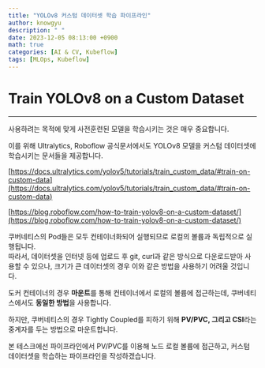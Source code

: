 ```yaml
---
title: "YOLOv8 커스텀 데이터셋 학습 파이프라인"
author: knowgyu
description: " "
date: 2023-12-05 08:13:00 +0900
math: true
categories: [AI & CV, Kubeflow]
tags: [MLOps, Kubeflow]
---
```


# Train YOLOv8 on a Custom Dataset

---

사용하려는 목적에 맞게 사전훈련된 모델을 학습시키는 것은 매우 중요합니다.

이를 위해 Ultralytics, Roboflow 공식문서에서도 YOLOv8 모델을 커스텀 데이터셋에 학습시키는 문서들을 제공합니다.

[https://docs.ultralytics.com/yolov5/tutorials/train_custom_data/#train-on-custom-data](https://docs.ultralytics.com/yolov5/tutorials/train_custom_data/#train-on-custom-data)

[https://blog.roboflow.com/how-to-train-yolov8-on-a-custom-dataset/](https://blog.roboflow.com/how-to-train-yolov8-on-a-custom-dataset/)

쿠버네티스의 Pod들은 모두 컨테이너화되어 실행되므로 로컬의 볼륨과 독립적으로 실행됩니다.<br> 
따라서, 데이터셋을 인터넷 등에 업로드 후 git, curl과 같은 방식으로 다운로드받아 사용할 수 있으나, 크기가 큰 데이터셋의 경우 이와 같은 방법을 사용하기 어려울 것입니다.<br>

도커 컨테이너의 경우 **마운트**를 통해 컨테이너에서 로컬의 볼륨에 접근하는데, 쿠버네티스에서도 **동일한 방법**을 사용합니다.<br>

하지만, 쿠버네티스의 경우 Tightly Coupled를 피하기 위해 **PV/PVC, 그리고 CSI**라는 중계자를 두는 방법으로 마운트합니다.<br>

본 테스크에선 파이프라인에서 PV/PVC를 이용해 노드 로컬 볼륨에 접근하고, 커스텀 데이터셋을 학습하는 파이프라인을 작성하겠습니다.<br>
